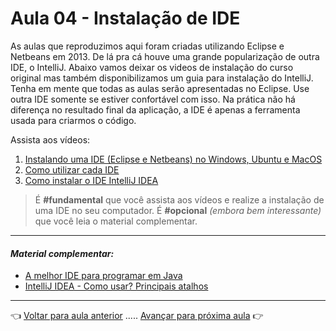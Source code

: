 # Aula 04 - Instalação de IDE

As aulas que reproduzimos aqui foram criadas utilizando Eclipse e Netbeans em 2013. De lá pra cá houve uma grande popularização de outra IDE, o IntelliJ. Abaixo vamos deixar os videos de instalação do curso original mas também disponibilizamos um guia para instalação do IntelliJ. Tenha em mente que todas as aulas serão apresentadas no Eclipse. Use outra IDE somente se estiver confortável com isso. Na prática não há diferença no resultado final da aplicação, a IDE é apenas a ferramenta usada para criarmos o código.

Assista aos vídeos: 

  1. [Instalando uma IDE (Eclipse e Netbeans) no Windows, Ubuntu e MacOS](https://www.youtube.com/embed/74QEhBpzixs?start=65&end=1344)
  1. [Como utilizar cada IDE](https://www.youtube.com/embed/74QEhBpzixs?start=1344&end=2282)
  1. [Como instalar o IDE IntelliJ IDEA](https://www.youtube.com/watch?v=rN_qUZJixKg)

> É **#fundamental** que você assista aos vídeos e realize a instalação de uma IDE no seu computador. É **#opcional** _(embora bem interessante)_ que você leia o material complementar.

---

#### _Material complementar:_

* [A melhor IDE para programar em Java](https://www.youtube.com/watch?v=ciphEbhpJGc)
* [IntelliJ IDEA - Como usar? Principais atalhos](https://www.youtube.com/watch?v=K4UNP1ZjftQ)

---

👈 [Voltar para aula anterior](../aula03/aula.md) ..... [Avançar para próxima aula](../aula05/aula.md) 👉